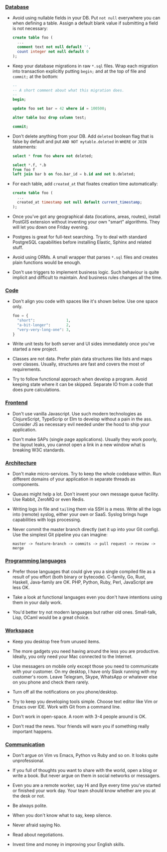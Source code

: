 ### [Database](#database)

- Avoid using nullable fields in your DB. Put `not null` everywhere you can when
  defining a table. Assign a default blank value if submitting a field is not
  necessary:

  ```sql
  create table foo (
    ...
    comment text not null default '',
    count integer not null default 0
  );
  ```

- Keep your database migrations in raw `*.sql` files. Wrap each migration into
  transaction explicitly putting `begin;` and at the top of file and `commit;`
  at the bottom:

  ```sql
  --
  -- A short comment about what this migration does.
  --
  begin;

  update foo set bar = 42 where id = 100500;

  alter table baz drop column test;

  commit;
  ```

- Don't delete anything from your DB. Add `deleted` boolean flag that is false
  by default and put `AND NOT mytable.deleted` in `WHERE` or `JOIN` statements:

  ```sql
  select * from foo where not deleted;
  ```

  ```sql
  select *.f, *.b
  from foo f
  left join bar b on foo.bar_id = b.id and not b.deleted;
  ```

- For each table, add `created_at` that fixates creation time automatically:

  ```sql
  create table foo (
    ...
    created_at timestamp not null default current_timestamp;
  );
  ```

- Once you've got any geographical data (locations, areas, routes), install
  PostGIS extension without inventing your own "smart" algorithms. They will let
  you down one Friday evening.

- Postgres is great for full-text searching. Try to deal with standard
  PostgreSQL capabilities before installing Elastic, Sphinx and related stuff.

- Avoid using ORMs. A small wrapper that parses `*.sql` files and creates plain
  functions would be enough.

- Don't use triggers to implement business logic. Such behaviour is quite
  implicit and difficult to maintain. And business rules changes all the time.

### [Code](#code)

- Don't align you code with spaces like it's shown below. Use one space only.

  ```python
  foo = {
    "short":              1,
    "a-bit-longer":       2,
    "very-very-long-one": 3,
  }
  ```
- Write unit tests for both server and UI sides immediately once you've started
  a new project.

- Classes are not data. Prefer plain data structures like lists and maps over
  classes. Usually, structures are fast and covers the most of requirements.

- Try to follow functional approach when develop a program. Avoid keeping state
  where it can be skipped. Separate IO from a code that does pure calculations.

### [Frontend](#frontend)

- Don't use vanilla Javascript. Use such modern technologies as ClojureScript,
  TypeScrip or Elm to develop without a pain in the ass. Consider JS as
  necessary evil needed under the hood to ship your application.

- Don't make SAPs (single page applications). Usually they work poorly, the
  layout leaks, you cannot open a link in a new window what is breaking W3C
  standards.

### [Architecture](#architecture)

- Don't make micro-services. Try to keep the whole codebase within. Run
  different domains of your application in separate threads as components.

- Queues might help a lot. Don't invent your own message queue facility. Use
  Rabbit, ZeroMQ or even Redis.

- Writing logs in file and `tail`ing them via SSH is a mess. Write all the logs
  into (remote) syslog, either your own or SaaS. Syslog brings huge capabilities
  with logs processing.

- Never commit the master branch directly (set it up into your Git config). Use
  the simplest Git pipeline you can imagine:

  ```
  master -> feature-branch -> commits -> pull request -> review -> merge
  ```

### [Programming languages](#lang)

- Prefer those languages that could give you a single compiled file as a result
  of you effort (both binary or bytecode). C-family, Go, Rust, Haskell,
  Java-family are OK. PHP, Python, Ruby, Perl, JavaScript are less OK.

- Take a look at functional languages even you don't have intentions using them
  in your daily work.

- You'd better try not modern languages but rather old ones. Small-talk, Lisp,
  OCaml would be a great choice.

### [Workspace](#workspace)

- Keep you desktop free from unused items.

- The more gadgets you need having around the less you are productive. Ideally,
  you only need your Mac connected to the Internet.

- Use messagers on mobile only except those you need to communicate with your
  customer. On my desktop, I have only Slask running with my customer's
  room. Leave Telegram, Skype, WhatsApp or whatever else on you phone and check
  them rarely.

- Turn off all the notifications on you phone/desktop.

- Try to keep you developing tools simple. Choose text editor like Vim or Emacs
  over IDE. Work with Git from a command line.

- Don't work in open-space. A room with 3-4 people around is OK.

- Don't read the news. Your friends will warn you if something really important
  happens.

### [Communication](#communication)

- Don't argue on Vim vs Emacs, Python vs Ruby and so on. It looks quite
  unprofessional.

- If you full of thoughts you want to share with the world, open a blog or write
  a book. But never argue on them in social networks or messagers.

- Even you are a remote worker, say Hi and Bye every time you've started or
  finished your work day. Your team should know whether are you at the desk or
  not.

- Be always polite.

- When you don't know what to say, keep silence.

- Never afraid saying No.

- Read about negotiations.

- Invest time and money in improving your English skills.
